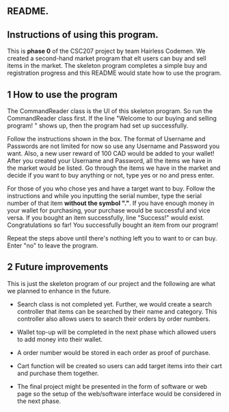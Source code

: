 ## README.

## Instructions of using this program.

This is **phase 0** of the CSC207 project by team Hairless Codemen.
We created a second-hand market program that elt users can buy and sell items in the market.
The skeleton program completes a simple buy and registration progress and this README would state how to use the program.

## 1 How to use the program
The CommandReader class is the UI of this skeleton program. So run the CommandReader class first.
If the line "Welcome to our buying and selling program! " shows up, then the program had set up successfully.

Follow the instructions shown in the box.
The format of Username and Passwords are not limited for now so use any Username and Password you want.
Also, a new user reward of 100 CAD would be added to your wallet!
After you created your Username and Password, all the items we have in the market would be listed.
Go through the items we have in the market and decide if you want to buy anything or not, type yes or no and press enter.

For those of you who chose yes and have a target want to buy.
Follow the instructions and while you inputting the serial number, 
type the serial number of that item **without the symbol "."**.
If you have enough money in your wallet for purchasing, your purchase would be successful and vice versa.
If you bought an item successfully, line "Success!" would exist. Congratulations so far!
You successfully bought an item from our program!

Repeat the steps above until there's nothing left you to want to or can buy.
Enter "no" to leave the program.

## 2 Future improvements
This is just the skeleton program of our project and the following are what we planned to enhance in the future.

- Search class is not completed yet.
Further, we would create a search controller that items can be searched by their name and category.
This controller also allows users to search their orders by order numbers.

- Wallet top-up will be completed in the next phase which allowed users to add money into their wallet.

- A order number would be stored in each order as proof of purchase.

- Cart function will be created so users can add target items into their cart and purchase them together.

- The final project might be presented in the form of software or web page so
the setup of the web/software interface would be considered in the next phase. 
